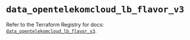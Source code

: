 # `data_opentelekomcloud_lb_flavor_v3`

Refer to the Terraform Registry for docs: [`data_opentelekomcloud_lb_flavor_v3`](https://registry.terraform.io/providers/opentelekomcloud/opentelekomcloud/1.36.16/docs/data-sources/lb_flavor_v3).
